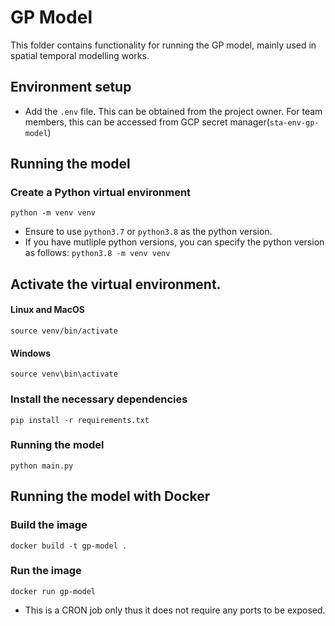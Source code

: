 # GP Model

This folder contains functionality for running the GP model, mainly used in spatial temporal modelling works.

## Environment setup
* Add the `.env` file. This can be obtained from the project owner. 
For team members, this can be accessed from GCP secret manager(`sta-env-gp-model`)

## Running the model
### Create a Python virtual environment
```python -m venv venv```

* Ensure to use `python3.7` or `python3.8` as the python version.
* If you have mutliple python versions, you can specify the python version as follows:
  ```python3.8 -m venv venv```

## Activate the virtual environment.
#### Linux and MacOS
```source venv/bin/activate```
#### Windows
```source venv\bin\activate```

### Install the necessary dependencies
```pip install -r requirements.txt```

### Running the model

```python main.py```

## Running the model with Docker
### Build the image
```docker build -t gp-model .```

### Run the image

```docker run gp-model```

* This is a CRON job only thus it does not require any ports to be exposed.

